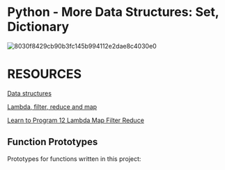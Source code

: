 # Python - More Data Structures: Set, Dictionary
 
![8030f8429cb90b3fc145b994112e2dae8c4030e0](https://github.com/hfakir/alx-higher_level_programming/assets/114278488/f796f471-9fb8-414f-8690-ff2128ba332b)
 
# RESOURCES
[Data structures](https://docs.python.org/3/tutorial/datastructures.html)

[Lambda, filter, reduce and map](https://python-course.eu/advanced-python/lambda-filter-reduce-map.php)
 
[Learn to Program 12 Lambda Map Filter Reduce](https://www.youtube.com/watch?v=1GAC6KQUPeg)

## Function Prototypes

Prototypes for functions written in this project:

